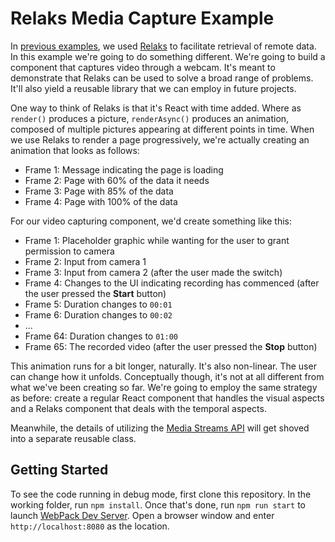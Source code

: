 Relaks Media Capture Example
============================

In [previous examples](https://github.com/trambarhq/relaks#examples), we used [Relaks](https://github.com/trambarhq/relaks) to facilitate retrieval of remote data. In this example we're going to do something different. We're going to build a component that captures video through a webcam. It's meant to demonstrate that Relaks can be used to solve a broad range of problems. It'll also yield a reusable library that we can employ in future projects.

One way to think of Relaks is that it's React with time added. Where as `render()` produces a picture, `renderAsync()` produces an animation, composed of multiple pictures appearing at different points in time. When we use Relaks to render a page progressively, we're actually creating an animation that looks as follows:

* Frame 1: Message indicating the page is loading
* Frame 2: Page with 60% of the data it needs
* Frame 3: Page with 85% of the data
* Frame 4: Page with 100% of the data

For our video capturing component, we'd create something like this:

* Frame 1: Placeholder graphic while wanting for the user to grant permission to camera
* Frame 2: Input from camera 1
* Frame 3: Input from camera 2 (after the user made the switch)
* Frame 4: Changes to the UI indicating recording has commenced (after the user pressed the **Start** button)
* Frame 5: Duration changes to `00:01`
* Frame 6: Duration changes to `00:02`
*  ...
* Frame 64: Duration changes to `01:00`
* Frame 65: The recorded video (after the user pressed the **Stop** button)

This animation runs for a bit longer, naturally. It's also non-linear. The user can change how it unfolds. Conceptually though, it's not at all different from what we've been creating so far. We're going to employ the same strategy as before: create a regular React component that handles the visual aspects and a Relaks component that deals with the temporal aspects.

Meanwhile, the details of utilizing the [Media Streams API](https://developer.mozilla.org/en-US/docs/Web/API/Media_Streams_API) will get shoved into a separate reusable class.

## Getting Started

To see the code running in debug mode, first clone this repository. In the working folder, run `npm install`. Once that's done, run `npm run start` to launch [WebPack Dev Server](https://webpack.js.org/configuration/dev-server/). Open a browser window and enter `http://localhost:8080` as the location.
